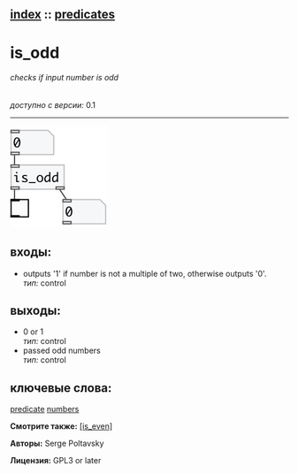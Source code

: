 [index](index.html) :: [predicates](category_predicates.html)
---

# is_odd

###### checks if input number is odd

*доступно с версии:* 0.1

---




[![example](../examples/img/is_odd.jpg)](../examples/pd/is_odd.pd)









## входы:

* outputs &#39;1&#39; if number is not a multiple of two, otherwise outputs &#39;0&#39;.<br>
_тип:_ control



## выходы:

* 0 or 1<br>
_тип:_ control
* passed odd numbers<br>
_тип:_ control



## ключевые слова:

[predicate](keywords/predicate.html)
[numbers](keywords/numbers.html)



**Смотрите также:**
[\[is_even\]](is_even.html)




**Авторы:** Serge Poltavsky




**Лицензия:** GPL3 or later





